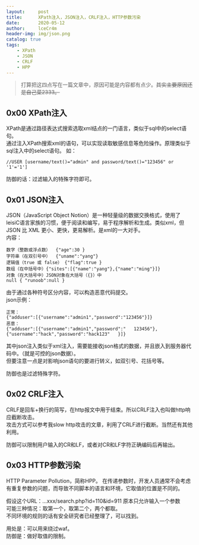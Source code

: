 ```yaml
---
layout:     post
title:      XPath注入，JSON注入，CRLF注入，HTTP参数污染
date:       2020-05-12
author:     lceCr4m
header-img: img/json.png
catalog: true
tags:
    - XPath
    - JSON
    - CRLF
    - HPP
---
```

>  打算把这四点写在一篇文章中，原因可能是内容都有点少。~~其实主要原因还是自己菜2333。~~

## 0x00 XPath注入
XPath是通过路径表达式搜索选取xml结点的一门语言，类似于sql中的select语句。  
通过注入XPath搜索xml的语句，可以实现读取敏感信息等危险操作。原理类似于sql注入中的select语句。
如：

```
//USER [username/text()="admin" and password/text()="123456" or '1'='1']
```
防御的话：过滤输入的特殊字符即可。
## 0x01 JSON注入
JSON（JavaScript Object Notion）是一种轻量级的数据交换格式，使用了leisiC语言家族的习惯，便于阅读和编写，易于程序解析和生成。类似xml，但JSON 比 XML 更小、更快，更易解析。是xml的一大对手。  
内容：
```
数字（整数或浮点数）  {"age":30 }
字符串（在双引号中）  {"uname":"yang"}
逻辑值（true 或 false） {"flag":true }
数组（在中括号中）{"sites":[{"name":"yang"},{"name":"ming"}]}
对象（在大括号中）JSON对象在大括号（{}）中
null { "runoob":null }
```
由于通过各种符号区分内容，可以构造恶意代码提交。  
json示例：
```
正常：
{"adduser":[{"username":"admin1","password":"123456"}]}
恶意：
{"adduser":[{"username":"admin1","password":"   123456"},{"username":"hack","password":"hack123"   }]}
```
其中json注入类似于xml注入，需要能接收json格式的数据，并且嵌入到服务器代码中。（就是可控的json数据）。  
但要注意一点是对影响json语句的要进行转义，如双引号、花括号等。

防御也是过滤特殊字符。
## 0x02 CRLF注入
CRLF是回车+换行的简写，在http报文中用于结束。所以CRLF注入也叫做http响应截断攻击。  
攻击方式可以参考我slow http攻击的文章，利用了CRLF进行截断。当然还有其他利用。

防御可以限制用户输入的CR和LF，或者对CR和LF字符正确编码后再输出。
## 0x03 HTTP参数污染
HTTP Parameter Pollution，简称HPP。 
在传递参数时，开发人员通常不会考虑有重复参数的问题，而导致不同脚本的语言和环境，它取值的位置是不同的。   

假设这个URL：...xxx/search.php?id=110&id=911 原本只允许输入一个参数  
可能三种情况：取第一个，取第二个，两个都取。  
不同环境的规则的话有安全研究者已经整理了，可以找到。

用处是：可以用来绕过waf。  
防御是：做好取值的限制。
